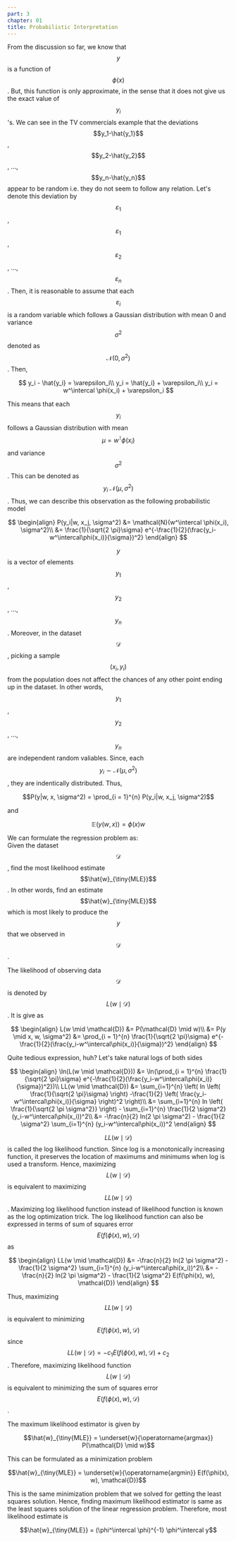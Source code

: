 ```yaml
---
part: 3
chapter: 01
title: Probabilistic Interpretation
---
```

From the discussion so far, we know that $$y$$ is a function of $$\phi(x)$$. 
But, this function is only approximate, in the sense that it does not give us 
the exact value of $$y_i$$'s. We can see in the TV commercials example that 
the deviations $$y_1-\hat{y_1}$$, $$y_2-\hat{y_2}$$, ..., $$y_n-\hat{y_n}$$ 
appear to be random i.e. they do not seem to follow any relation. Let's denote 
this deviation by $$\varepsilon_1$$, $$\varepsilon_1$$, $$\varepsilon_2$$, 
..., $$\varepsilon_n$$. Then, it is reasonable to assume that each 
$$\varepsilon_i$$ is a random variable which follows a Gaussian distribution 
with mean 0 and variance $$\sigma^2$$ denoted as $$\mathcal{N}(0, \sigma^2)$$. 
Then,

$$
y_i - \hat{y_i} = \varepsilon_i\\
y_i = \hat{y_i} + \varepsilon_i\\
y_i = w^\intercal \phi(x_i) + \varepsilon_i
$$

This means that each $$y_i$$ follows a Gaussian distribution with mean 
$$\mu = w^\intercal \phi(x_i)$$ and variance $$\sigma^2$$. This can be denoted 
as $$y_i ~ \mathcal{N}(\mu, \sigma^2)$$. Thus, we can describe this 
observation as the following probabilistic model

$$
\begin{align}
P(y_i|w, x_j, \sigma^2) &= \mathcal{N}(w^\intercal \phi(x_i), \sigma^2)\\
&= \frac{1}{\sqrt{2 \pi}\sigma} e^{-\frac{1}{2}(\frac{y_i-w^\intercal\phi(x_i)}{\sigma})^2}
\end{align}
$$

$$y$$ is a vector of elements $$y_1$$, $$y_2$$, ..., $$y_n$$. Moreover, in the 
dataset $$\mathcal{D}$$, picking a sample $$(x_i, y_i)$$ from the population 
does not affect the chances of any other point ending up in the dataset. In 
other words, $$y_1$$, $$y_2$$, ..., $$y_n$$ are independent random valiables. 
Since, each $$y_i \sim \mathcal{N}(\mu, \sigma^2)$$, they are indentically 
distributed. Thus,

$$P(y|w, x, \sigma^2) = \prod_{i = 1}^{n} P(y_i|w, x_j, \sigma^2)$$

and

$$\mathbb{E}(y(w, x)) = \phi(x) w$$

We can formulate the regression problem as:\
Given the dataset $$\mathcal{D}$$, find the most likelihood estimate 
$$\hat{w}_{\tiny{MLE}}$$. In other words, find an estimate 
$$\hat{w}_{\tiny{MLE}}$$ which is most likely to produce the $$y$$ that we 
observed in $$\mathcal{D}$$.

The likelihood of observing data $$\mathcal{D}$$ is denoted by 
$$L(w \mid \mathcal{D})$$. It is give as

$$
\begin{align}
L(w \mid \mathcal{D}) &= P(\mathcal{D} \mid w)\\
&= P(y \mid x, w, \sigma^2)
&= \prod_{i = 1}^{n} \frac{1}{\sqrt{2 \pi}\sigma} e^{-\frac{1}{2}(\frac{y_i-w^\intercal\phi(x_i)}{\sigma})^2}
\end{align}
$$

Quite tedious expression, huh? Let's take natural logs of both sides

$$
\begin{align}
\ln(L(w \mid \mathcal{D})) &= \ln(\prod_{i = 1}^{n} \frac{1}{\sqrt{2 \pi}\sigma} e^{-\frac{1}{2}(\frac{y_i-w^\intercal\phi(x_i)}{\sigma})^2})\\
LL(w \mid \mathcal{D}) &= \sum_{i=1}^{n} \left( ln \left( \frac{1}{\sqrt{2 \pi}\sigma} \right) -\frac{1}{2} \left( \frac{y_i-w^\intercal\phi(x_i)}{\sigma} \right)^2 \right)\\
&= \sum_{i=1}^{n} ln \left( \frac{1}{\sqrt{2 \pi \sigma^2}} \right) - \sum_{i=1}^{n} \frac{1}{2 \sigma^2} (y_i-w^\intercal\phi(x_i))^2\\
&= -\frac{n}{2} ln(2 \pi \sigma^2) - \frac{1}{2 \sigma^2} \sum_{i=1}^{n} (y_i-w^\intercal\phi(x_i))^2
\end{align}
$$

$$LL(w \mid \mathcal{D})$$ is called the log likelihood function. Since log is 
a monotonically increasing function, it preserves the location of maximums and 
minimums when log is used a transform. Hence, maximizing 
$$L(w \mid \mathcal{D})$$ is equivalent to maximizing 
$$LL(w \mid \mathcal{D})$$. Maximizing log likelihood function instead of 
likelihood function is known as the log optimization trick. The log likelihood 
function can also be expressed in terms of sum of squares error 
$$E(f(\phi(x), w), \mathcal{D})$$ as

$$
\begin{align}
LL(w \mid \mathcal{D}) &= -\frac{n}{2} ln(2 \pi \sigma^2) - \frac{1}{2 \sigma^2} \sum_{i=1}^{n} (y_i-w^\intercal\phi(x_i))^2\\
&= -\frac{n}{2} ln(2 \pi \sigma^2) - \frac{1}{2 \sigma^2} E(f(\phi(x), w), \mathcal{D})
\end{align}
$$

Thus, maximizing $$LL(w \mid \mathcal{D})$$ is equivalent to minimizing 
$$E(f(\phi(x), w), \mathcal{D})$$ since 
$$LL(w \mid \mathcal{D}) = - c_1 E(f(\phi(x), w), \mathcal{D}) + c_2$$. 
Therefore, maximizing likelihood function $$L(w \mid \mathcal{D})$$ is 
equivalent to minimizing the sum of squares error 
$$E(f(\phi(x), w), \mathcal{D})$$.

The maximum likelihood estimator is given by

$$\hat{w}_{\tiny{MLE}} = \underset{w}{\operatorname{argmax}} P(\mathcal{D} \mid w)$$

This can be formulated as a minimization problem

$$\hat{w}_{\tiny{MLE}} = \underset{w}{\operatorname{argmin}} E(f(\phi(x), w), \mathcal{D})$$

This is the same minimization problem that we solved for getting the least 
squares solution. Hence, finding maximum likelihood estimator is same as the 
least squares solution of the linear regression problem. Therefore, most 
likelihood estimate is

$$\hat{w}_{\tiny{MLE}} = (\phi^\intercal \phi)^{-1} \phi^\intercal y$$
